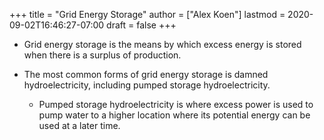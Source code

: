 +++
title = "Grid Energy Storage"
author = ["Alex Koen"]
lastmod = 2020-09-02T16:46:27-07:00
draft = false
+++

-   Grid energy storage is the means by which excess energy is stored when there is a surplus of production.

-   The most common forms of grid energy storage is damned hydroelectricity, including pumped storage hydroelectricity.
    -   Pumped storage hydroelectricity is where excess power is used to pump water to a higher location where its potential energy can be used at a later time.
